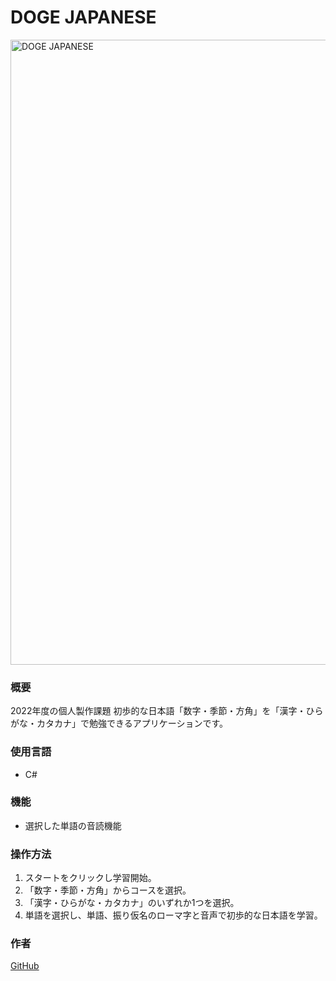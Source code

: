 # DOGE JAPANESE

<img width="1000" alt="DOGE JAPANESE" src="https://github.com/KAZ02/Portfolio/assets/119021231/760f78b6-9821-4214-ada6-9b974a79e1eb">

### 概要
2022年度の個人製作課題
初歩的な日本語「数字・季節・方角」を「漢字・ひらがな・カタカナ」で勉強できるアプリケーションです。

### 使用言語
- C#

### 機能
- 選択した単語の音読機能

### 操作方法
1. スタートをクリックし学習開始。
2. 「数字・季節・方角」からコースを選択。
3. 「漢字・ひらがな・カタカナ」のいずれか1つを選択。
4. 単語を選択し、単語、振り仮名のローマ字と音声で初歩的な日本語を学習。

### 作者
[GitHub](https://github.com/KAZ02)
